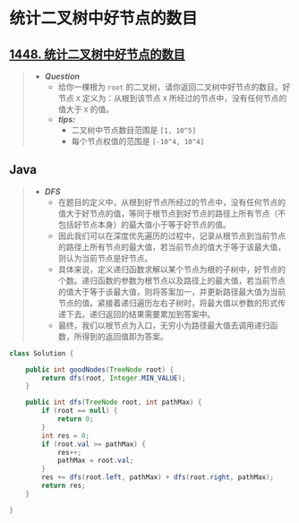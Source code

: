 # 统计二叉树中好节点的数目

## [1448. 统计二叉树中好节点的数目](https://leetcode.cn/problems/count-good-nodes-in-binary-tree/)

> - ***Question***
>   - 给你一棵根为 `root` 的二叉树，请你返回二叉树中好节点的数目。好节点 `X` 定义为：从根到该节点 `X` 所经过的节点中，没有任何节点的值大于 `X` 的值。
>   - ***tips:***
>     - 二叉树中节点数目范围是 `[1, 10^5]`
>     - 每个节点权值的范围是 `[-10^4, 10^4]`

## Java

> - ***DFS***
>   - 在题目的定义中，从根到好节点所经过的节点中，没有任何节点的值大于好节点的值，等同于根节点到好节点的路径上所有节点（不包括好节点本身）的最大值小于等于好节点的值。
>   - 因此我们可以在深度优先遍历的过程中，记录从根节点到当前节点的路径上所有节点的最大值，若当前节点的值大于等于该最大值，则认为当前节点是好节点。
>   - 具体来说，定义递归函数求解以某个节点为根的子树中，好节点的个数。递归函数的参数为根节点以及路径上的最大值，若当前节点的值大于等于该最大值，则将答案加一，并更新路径最大值为当前节点的值。紧接着递归遍历左右子树时，将最大值以参数的形式传递下去。递归返回的结果需要累加到答案中。
>   - 最终，我们以根节点为入口，无穷小为路径最大值去调用递归函数，所得到的返回值即为答案。

```java
class Solution {

    public int goodNodes(TreeNode root) {
        return dfs(root, Integer.MIN_VALUE);
    }

    public int dfs(TreeNode root, int pathMax) {
        if (root == null) {
            return 0;
        }
        int res = 0;
        if (root.val >= pathMax) {
            res++;
            pathMax = root.val;
        }
        res += dfs(root.left, pathMax) + dfs(root.right, pathMax);
        return res;
    }

}
```
